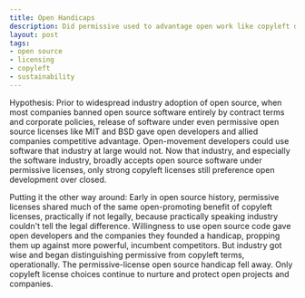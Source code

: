 ```yaml
---
title: Open Handicaps
description: Did permissive used to advantage open work like copyleft does today?
layout: post
tags:
- open source
- licensing
- copyleft
- sustainability
---
```


Hypothesis:  Prior to widespread industry adoption of open source, when most companies banned open source software entirely by contract terms and corporate policies, release of software under even permissive open source licenses like MIT and BSD gave open developers and allied companies competitive advantage.  Open-movement developers could use software that industry at large would not.  Now that industry, and especially the software industry, broadly accepts open source software under permissive licenses, only strong copyleft licenses still preference open development over closed.

Putting it the other way around:  Early in open source history, permissive licenses shared much of the same open-promoting benefit of copyleft licenses, practically if not legally, because practically speaking industry couldn't tell the legal difference.  Willingness to use open source code gave open developers and the companies they founded a handicap, propping them up against more powerful, incumbent competitors.  But industry got wise and began distinguishing permissive from copyleft terms, operationally.  The permissive-license open source handicap fell away.  Only copyleft license choices continue to nurture and protect open projects and companies.